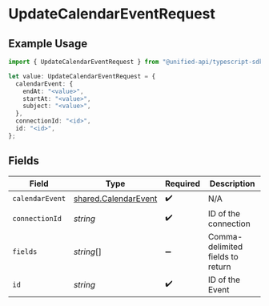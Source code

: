 # UpdateCalendarEventRequest

## Example Usage

```typescript
import { UpdateCalendarEventRequest } from "@unified-api/typescript-sdk/sdk/models/operations";

let value: UpdateCalendarEventRequest = {
  calendarEvent: {
    endAt: "<value>",
    startAt: "<value>",
    subject: "<value>",
  },
  connectionId: "<id>",
  id: "<id>",
};
```

## Fields

| Field                                                               | Type                                                                | Required                                                            | Description                                                         |
| ------------------------------------------------------------------- | ------------------------------------------------------------------- | ------------------------------------------------------------------- | ------------------------------------------------------------------- |
| `calendarEvent`                                                     | [shared.CalendarEvent](../../../sdk/models/shared/calendarevent.md) | :heavy_check_mark:                                                  | N/A                                                                 |
| `connectionId`                                                      | *string*                                                            | :heavy_check_mark:                                                  | ID of the connection                                                |
| `fields`                                                            | *string*[]                                                          | :heavy_minus_sign:                                                  | Comma-delimited fields to return                                    |
| `id`                                                                | *string*                                                            | :heavy_check_mark:                                                  | ID of the Event                                                     |